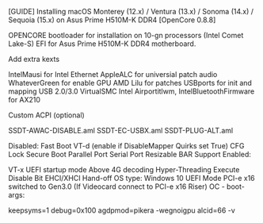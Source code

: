 [GUIDE] Installing macOS Monterey (12.x) / Ventura (13.x) / Sonoma (14.x) / Sequoia (15.x) on Asus Prime H510M-K DDR4 [OpenCore 0.8.8]

OPENCORE bootloader for installation on 10-gn processors (Intel Comet Lake-S) EFI for Asus Prime H510M-K DDR4 motherboard.

Add extra kexts

IntelMausi for Intel Ethernet
AppleALC for universial patch audio
WhateverGreen for enable GPU AMD
Lilu for patches
USBports for init and mapping USB 2.0/3.0
VirtualSMC
Intel Airportitlwm, IntelBluetoothFirmware for AX210

Custom ACPI (optional)

SSDT-AWAC-DISABLE.aml
SSDT-EC-USBX.aml
SSDT-PLUG-ALT.aml

Disabled:
Fast Boot
VT-d (enable if DisableMapper Quirks set True)
CFG Lock
Secure Boot
Parallel Port
Serial Port
Resizable BAR Support
Enabled:

VT-x
UEFI startup mode
Above 4G decoding
Hyper-Threading
Execute Disable Bit
EHCI/XHCI Hand-off
OS type: Windows 10 UEFI Mode
PCI-e x16 switched to Gen3.0 (If Videocard connect to PCI-e x16 Riser)
OC - boot-args:

keepsyms=1 debug=0x100 agdpmod=pikera -wegnoigpu alcid=66 -v
